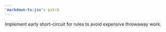 ```yaml
---
'markdown-to-jsx': patch
---
```


Implement early short-circuit for rules to avoid expensive throwaway work.
